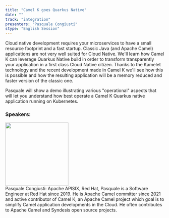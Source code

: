 ```yaml
---
title: "Camel K goes Quarkus Native"
date: "" 
track: "integration"
presenters: "Pasquale Congiusti"
stype: "English Session"
---
```

Cloud native development requires your microservices to have a small resource footprint and a fast startup. Classic Java (and Apache Camel) applications are not very well suited for Cloud Native. We'll learn how Camel K can leverage Quarkus Native build in order to transform transparently your application in a first class Cloud Native citizen. Thanks to the Kamelet technology and the recent development made in Camel K we'll see how this is possible and how the resulting application will be a memory reduced and faster version of the classic one.

Pasquale will show a demo illustrating various "operational" aspects that will let you understand how best operate a Camel K Quarkus native application running on Kubernetes.
 ### Speakers: 
 <img src="images/speaker/1137.png" width="200" /><br>Pasquale Congiusti: Apache APISIX, Red Hat, Pasquale is a Software Engineer at Red Hat since 2019. He is Apache Camel committer since 2021 and active contributor of Camel K, an Apache Camel project which goal is to simplify Camel application developments in the Cloud. He often contributes to Apache Camel and Syndesis open source projects.

 